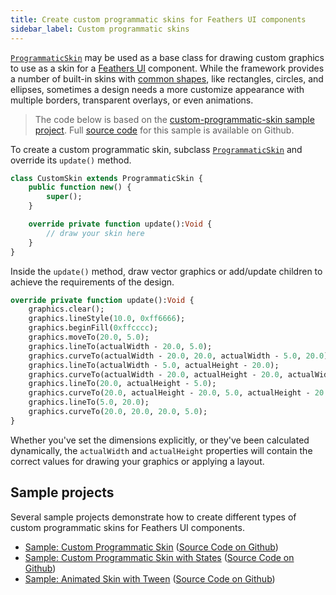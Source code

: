 ```yaml
---
title: Create custom programmatic skins for Feathers UI components
sidebar_label: Custom programmatic skins
---
```


[`ProgrammaticSkin`](https://api.feathersui.com/current/feathers/skins/ProgrammaticSkin.html) may be used as a base class for drawing custom graphics to use as a skin for a [Feathers UI](/) component. While the framework provides a number of built-in skins with [common shapes](./shape-skins.md), like rectangles, circles, and ellipses, sometimes a design needs a more customize appearance with multiple borders, transparent overlays, or even animations.

> The code below is based on the [custom-programmatic-skin sample project](https://feathersui.com/samples/haxe-openfl/custom-programmatic-skin/). Full [source code](https://github.com/feathersui/feathersui-openfl/tree/v1.0.0-beta.9/samples/custom-programmatic-skin) for this sample is available on Github.

To create a custom programmatic skin, subclass [`ProgrammaticSkin`](https://api.feathersui.com/current/feathers/skins/ProgrammaticSkin.html) and override its `update()` method.

```haxe
class CustomSkin extends ProgrammaticSkin {
    public function new() {
        super();
    }

    override private function update():Void {
        // draw your skin here
    }
}
```

Inside the `update()` method, draw vector graphics or add/update children to achieve the requirements of the design.

```haxe
override private function update():Void {
    graphics.clear();
    graphics.lineStyle(10.0, 0xff6666);
    graphics.beginFill(0xffcccc);
    graphics.moveTo(20.0, 5.0);
    graphics.lineTo(actualWidth - 20.0, 5.0);
    graphics.curveTo(actualWidth - 20.0, 20.0, actualWidth - 5.0, 20.0);
    graphics.lineTo(actualWidth - 5.0, actualHeight - 20.0);
    graphics.curveTo(actualWidth - 20.0, actualHeight - 20.0, actualWidth - 20.0, actualHeight - 5.0);
    graphics.lineTo(20.0, actualHeight - 5.0);
    graphics.curveTo(20.0, actualHeight - 20.0, 5.0, actualHeight - 20.0);
    graphics.lineTo(5.0, 20.0);
    graphics.curveTo(20.0, 20.0, 20.0, 5.0);
}
```

Whether you've set the dimensions explicitly, or they've been calculated dynamically, the `actualWidth` and `actualHeight` properties will contain the correct values for drawing your graphics or applying a layout.

## Sample projects

Several sample projects demonstrate how to create different types of custom programmatic skins for Feathers UI components.

- [Sample: Custom Programmatic Skin](https://feathersui.com/samples/haxe-openfl/custom-programmatic-skin/) ([Source Code on Github](https://github.com/feathersui/feathersui-openfl/tree/v1.0.0-beta.9/samples/custom-programmatic-skin))
- [Sample: Custom Programmatic Skin with States](https://feathersui.com/samples/haxe-openfl/custom-programmatic-skin-with-states/) ([Source Code on Github](https://github.com/feathersui/feathersui-openfl/tree/v1.0.0-beta.9/samples/custom-programmatic-skin-with-states))
- [Sample: Animated Skin with Tween](https://feathersui.com/samples/haxe-openfl/animated-tween-skin/) ([Source Code on Github](https://github.com/feathersui/feathersui-openfl/tree/v1.0.0-beta.9/samples/animated-tween-skin))
